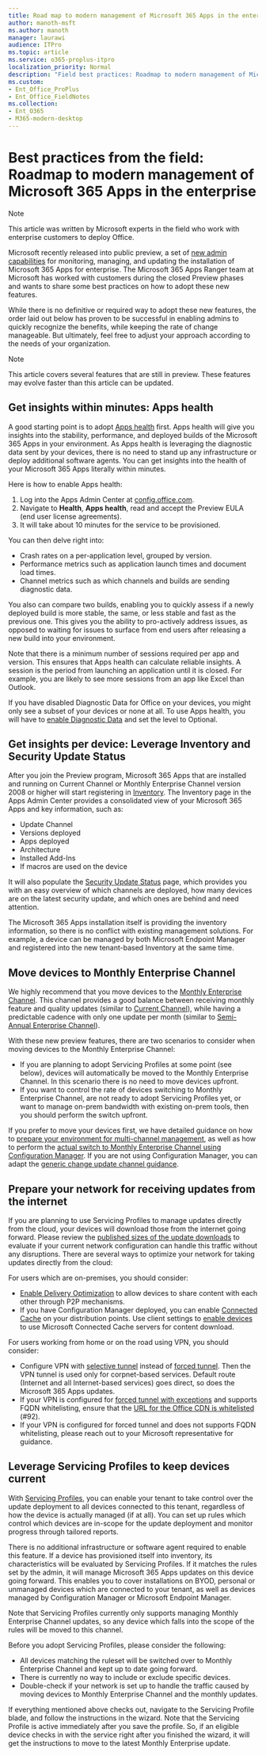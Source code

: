 ```yaml
---
title: Road map to modern management of Microsoft 365 Apps in the enterprise
author: manoth-msft
ms.author: manoth
manager: laurawi
audience: ITPro 
ms.topic: article 
ms.service: o365-proplus-itpro
localization_priority: Normal
description: "Field best practices: Roadmap to modern management of Microsoft 365 Apps in the enterprise"
ms.custom: 
- Ent_Office_ProPlus
- Ent_Office_FieldNotes
ms.collection: 
- Ent_O365
- M365-modern-desktop
---
```


# Best practices from the field: Roadmap to modern management of Microsoft 365 Apps in the enterprise

> [!NOTE]
> This article was written by Microsoft experts in the field who work with enterprise customers to deploy Office.

Microsoft recently released into public preview, a set of [new admin capabilities](../admincenter/overview.md#whats-new-in-preview) for monitoring, managing, and updating the installation of Microsoft 365 Apps for enterprise. The Microsoft 365 Apps Ranger team at Microsoft has worked with customers during the closed Preview phases and wants to share some best practices on how to adopt these new features.

While there is no definitive or required way to adopt these new features, the order laid out below has proven to be successful in enabling admins to quickly recognize the benefits, while keeping the rate of change manageable. But ultimately, feel free to adjust your approach according to the needs of your organization.

> [!NOTE]
>This article covers several features that are still in preview. These features may evolve faster than this article can be updated.

## Get insights within minutes: Apps health

A good starting point is to adopt [Apps health](../admincenter/microsoft-365-apps-health.md) first. Apps health will give you insights into the stability, performance, and deployed builds of the Microsoft 365 Apps in your environment. As Apps health is leveraging the diagnostic data sent by your devices, there is no need to stand up any infrastructure or deploy additional software agents. You can get insights into the health of your Microsoft 365 Apps literally within minutes.

Here is how to enable Apps health:

1. Log into the Apps Admin Center at [config.office.com](https://config.office.com/).
2. Navigate to **Health**, **Apps health**, read and accept the Preview EULA (end user license agreements).
3. It will take about 10 minutes for the service to be provisioned.

You can then delve right into:

- Crash rates on a per-application level, grouped by version.
- Performance metrics such as application launch times and document load times.
- Channel metrics such as which channels and builds are sending diagnostic data.

You also can compare two builds, enabling you to quickly assess if a newly deployed build is more stable, the same, or less stable and fast as the previous one. This gives you the ability to pro-actively address issues, as opposed to waiting for issues to surface from end users after releasing a new build into your environment.

Note that there is a minimum number of sessions required per app and version. This ensures that Apps health can calculate reliable insights. A session is the period from launching an application until it is closed. For example, you are likely to see more sessions from an app like Excel than Outlook.

If you have disabled Diagnostic Data for Office on your devices, you might only see a subset of your devices or none at all. To use Apps health, you will have to [enable Diagnostic Data](../privacy/manage-privacy-controls.md#policy-setting-for-diagnostic-data) and set the level to Optional.

## Get insights per device: Leverage Inventory and Security Update Status

After you join the Preview program, Microsoft 365 Apps that are installed and running on Current Channel or Monthly Enterprise Channel version 2008 or higher will start registering in [Inventory](../admincenter/inventory.md). The Inventory page in the Apps Admin Center provides a consolidated view of your Microsoft 365 Apps and key information, such as:

- Update Channel
- Versions deployed
- Apps deployed
- Architecture
- Installed Add-Ins
- If macros are used on the device

It will also populate the [Security Update Status](../admincenter/security-update-status.md) page, which provides you with an easy overview of which channels are deployed, how many devices are on the latest security update, and which ones are behind and need attention.

The Microsoft 365 Apps installation itself is providing the inventory information, so there is no conflict with existing management solutions. For example, a device can be managed by both Microsoft Endpoint Manager and registered into the new tenant-based Inventory at the same time.

## Move devices to Monthly Enterprise Channel

We highly recommend that you move devices to the [Monthly Enterprise Channel](../overview-update-channels.md#monthly-enterprise-channel-overview). This channel provides a good balance between receiving monthly feature and quality updates (similar to [Current Channel](../overview-update-channels.md#current-channel-overview)), while having a predictable cadence with only one update per month (similar to [Semi-Annual Enterprise Channel](../overview-update-channels.md#semi-annual-enterprise-channel-overview)).

With these new preview features, there are two scenarios to consider when moving devices to the Monthly Enterprise Channel:

- If you are planning to adopt Servicing Profiles at some point (see below), devices will automatically be moved to the Monthly Enterprise Channel. In this scenario there is no need to move devices upfront.
- If you want to control the rate of devices switching to Monthly Enterprise Channel, are not ready to adopt Servicing Profiles yet, or want to manage on-prem bandwidth with existing on-prem tools, then you should perform the switch upfront.

If you prefer to move your devices first, we have detailed guidance on how to [prepare your environment for multi-channel management](build-dynamic-lean-configuration-manager.md), as well as how to perform the [actual switch to Monthly Enterprise Channel using Configuration Manager](switch-to-monthly-enterprise-channel.md). If you are not using Configuration Manager, you can adapt the [generic change update channel guidance](../change-update-channels.md).

## Prepare your network for receiving updates from the internet

If you are planning to use Servicing Profiles to manage updates directly from the cloud, your devices will download those from the internet going forward. Please review the [published sizes of the update downloads](https://docs.microsoft.com/officeupdates/download-sizes-microsoft365-apps-updates) to evaluate if your current network configuration can handle this traffic without any disruptions. There are several ways to optimize your network for taking updates directly from the cloud:

For users which are on-premises, you should consider:

- [Enable Delivery Optimization](../delivery-optimization.md) to allow devices to share content with each other through P2P mechanisms.
- If you have Configuration Manager deployed, you can enable [Connected Cache](https://docs.microsoft.com/mem/configmgr/core/plan-design/hierarchy/microsoft-connected-cache) on your distribution points. Use client settings to [enable devices](https://docs.microsoft.com/mem/configmgr/core/plan-design/hierarchy/microsoft-connected-cache#enable-connected-cache) to use Microsoft Connected Cache servers for content download.

For users working from home or on the road using VPN, you should consider:

- Configure VPN with [selective tunnel](https://docs.microsoft.com/microsoft-365/enterprise/microsoft-365-vpn-implement-split-tunnel?view=o365-worldwide#4-vpn-selective-tunnel) instead of [forced tunnel](https://docs.microsoft.com/microsoft-365/enterprise/microsoft-365-vpn-implement-split-tunnel?view=o365-worldwide#1-vpn-forced-tunnel). Then the VPN tunnel is used only for corpnet-based services. Default route (Internet and all Internet-based services) goes direct, so does the Microsoft 365 Apps updates.
- If your VPN is configured for [forced tunnel with exceptions](https://docs.microsoft.com/microsoft-365/enterprise/microsoft-365-vpn-implement-split-tunnel?view=o365-worldwide#2-vpn-forced-tunnel-with-a-small-number-of-trusted-exceptions) and supports FQDN whitelisting, ensure that the [URL for the Office CDN is whitelisted](https://docs.microsoft.com/microsoft-365/enterprise/urls-and-ip-address-ranges?view=o365-worldwide#microsoft-365-common-and-office-online) (#92).
- If your VPN is configured for forced tunnel and does not supports FQDN whitelisting, please reach out to your Microsoft representative for guidance.

## Leverage Servicing Profiles to keep devices current

With [Servicing Profiles](../admincenter/servicing-profile.md), you can enable your tenant to take control over the update deployment to all devices connected to this tenant, regardless of how the device is actually managed (if at all). You can set up rules which control which devices are in-scope for the update deployment and monitor progress through tailored reports.

There is no additional infrastructure or software agent required to enable this feature. If a device has provisioned itself into inventory, its characteristics will be evaluated by Servicing Profiles. If it matches the rules set by the admin, it will manage Microsoft 365 Apps updates on this device going forward. This enables you to cover installations on BYOD, personal or unmanaged devices which are connected to your tenant, as well as devices managed by Configuration Manager or Microsoft Endpoint Manager.

Note that Servicing Profiles currently only supports managing Monthly Enterprise Channel updates, so any device which falls into the scope of the rules will be moved to this channel.

Before you adopt Servicing Profiles, please consider the following:

- All devices matching the ruleset will be switched over to Monthly Enterprise Channel and kept up to date going forward.
- There is currently no way to include or exclude specific devices.
- Double-check if your network is set up to handle the traffic caused by moving devices to Monthly Enterprise Channel and the monthly updates.

If everything mentioned above checks out, navigate to the Servicing Profile blade, and follow the instructions in the wizard. Note that the Servicing Profile is active immediately after you save the profile. So, if an eligible device checks in with the service right after you finished the wizard, it will get the instructions to move to the latest Monthly Enterprise update.
